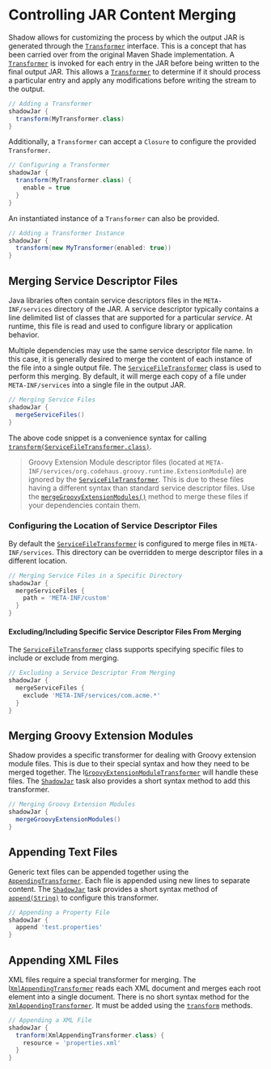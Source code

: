 # Controlling JAR Content Merging

Shadow allows for customizing the process by which the output JAR is generated through the
[`Transformer`](http://imperceptiblethoughts.com/shadow-new-site/api/com/github/jengelman/gradle/plugins/shadow/api/com/github/jengelman/gradle/plugins/shadow/transformers/Transformer.html) interface.
This is a concept that has been carried over from the original Maven Shade implementation.
A [`Transformer`](http://imperceptiblethoughts.com/shadow-new-site/api/com/github/jengelman/gradle/plugins/shadow/api/com/github/jengelman/gradle/plugins/shadow/transformers/Transformer.html) is invoked for each 
entry in the JAR before being written to the final output JAR.
This allows a [`Transformer`](http://imperceptiblethoughts.com/shadow-new-site/api/com/github/jengelman/gradle/plugins/shadow/api/com/github/jengelman/gradle/plugins/shadow/transformers/Transformer.html) to 
determine if it should process a particular entry and apply any modifications before writing the stream to the output.

```groovy
// Adding a Transformer
shadowJar {
  transform(MyTransformer.class)
}
```

Additionally, a `Transformer` can accept a `Closure` to configure the provided `Transformer`.

```groovy
// Configuring a Transformer
shadowJar {
  transform(MyTransformer.class) {
    enable = true
  }
}
```

An instantiated instance of a `Transformer` can also be provided.

```groovy
// Adding a Transformer Instance
shadowJar {
  transform(new MyTransformer(enabled: true))
}
```

## Merging Service Descriptor Files

Java libraries often contain service descriptors files in the `META-INF/services` directory of the JAR.
A service descriptor typically contains a line delimited list of classes that are supported for a particular _service_.
At runtime, this file is read and used to configure library or application behavior.

Multiple dependencies may use the same service descriptor file name.
In this case, it is generally desired to merge the content of each instance of the file into a single output file.
The [`ServiceFileTransformer`](http://imperceptiblethoughts.com/shadow-new-site/api/com/github/jengelman/gradle/plugins/shadow/api/com/github/jengelman/gradle/plugins/shadow/transformers/ServiceFileTransformer.html) 
class is used to perform this merging. By default, it will merge each copy of a file under `META-INF/services` into a 
single file in the output JAR.

```groovy
// Merging Service Files
shadowJar {
  mergeServiceFiles()
}
```

The above code snippet is a convenience syntax for calling
[`transform(ServiceFileTransformer.class)`](http://imperceptiblethoughts.com/shadow-new-site/api/com/github/jengelman/gradle/plugins/shadow/api/com/github/jengelman/gradle/plugins/shadow/tasks/ShadowJar.html#transform(Class<?%20extends%20Transformer>)).

> Groovy Extension Module descriptor files (located at `META-INF/services/org.codehaus.groovy.runtime.ExtensionModule`)
are ignored by the [`ServiceFileTransformer`](http://imperceptiblethoughts.com/shadow-new-site/api/com/github/jengelman/gradle/plugins/shadow/api/com/github/jengelman/gradle/plugins/shadow/transformers/ServiceFileTransformer.html).
This is due to these files having a different syntax than standard service descriptor files.
Use the [`mergeGroovyExtensionModules()`](http://imperceptiblethoughts.com/shadow-new-site/api/com/github/jengelman/gradle/plugins/shadow/api/com/github/jengelman/gradle/plugins/shadow/tasks/ShadowJar.html#mergeGroovyExtensionModules()) method to merge
these files if your dependencies contain them.

### Configuring the Location of Service Descriptor Files

By default the [`ServiceFileTransformer`](http://imperceptiblethoughts.com/shadow-new-site/api/com/github/jengelman/gradle/plugins/shadow/api/com/github/jengelman/gradle/plugins/shadow/transformers/ServiceFileTransformer.html) 
is configured to merge files in `META-INF/services`.
This directory can be overridden to merge descriptor files in a different location.

```groovy
// Merging Service Files in a Specific Directory
shadowJar {
  mergeServiceFiles {
    path = 'META-INF/custom'
  }
}
```

#### Excluding/Including Specific Service Descriptor Files From Merging

The [`ServiceFileTransformer`](http://imperceptiblethoughts.com/shadow-new-site/api/com/github/jengelman/gradle/plugins/shadow/api/com/github/jengelman/gradle/plugins/shadow/transformers/ServiceFileTransformer.html) 
class supports specifying specific files to include or exclude from merging.

```groovy
// Excluding a Service Descriptor From Merging
shadowJar {
  mergeServiceFiles {
    exclude 'META-INF/services/com.acme.*'
  }
}
```

## Merging Groovy Extension Modules

Shadow provides a specific transformer for dealing with Groovy extension module files.
This is due to their special syntax and how they need to be merged together.
The l[`GroovyExtensionModuleTransformer`](http://imperceptiblethoughts.com/shadow-new-site/api/com/github/jengelman/gradle/plugins/shadow/api/com/github/jengelman/gradle/plugins/shadow/transformers/GroovyExtensionModuleTransformer.html) 
will handle these files.
The [`ShadowJar`](http://imperceptiblethoughts.com/shadow-new-site/api/com/github/jengelman/gradle/plugins/shadow/api/com/github/jengelman/gradle/plugins/shadow/tasks/ShadowJar.html) task also provides a short syntax 
method to add this transformer.

```groovy
// Merging Groovy Extension Modules
shadowJar {
  mergeGroovyExtensionModules()
}
```

## Appending Text Files

Generic text files can be appended together using the
[`AppendingTransformer`](http://imperceptiblethoughts.com/shadow-new-site/api/com/github/jengelman/gradle/plugins/shadow/api/com/github/jengelman/gradle/plugins/shadow/transformers/AppendingTransformer.html).
Each file is appended using new lines to separate content.
The [`ShadowJar`](http://imperceptiblethoughts.com/shadow-new-site/api/com/github/jengelman/gradle/plugins/shadow/api/com/github/jengelman/gradle/plugins/shadow/tasks/ShadowJar.html) task provides a short syntax 
method of
[`append(String)`](http://imperceptiblethoughts.com/shadow-new-site/api/com/github/jengelman/gradle/plugins/shadow/api/com/github/jengelman/gradle/plugins/shadow/tasks/ShadowJar.html#append(java.lang.String)) to 
configure this transformer.

```groovy
// Appending a Property File
shadowJar {
  append 'test.properties'
}
```

## Appending XML Files

XML files require a special transformer for merging.
The l[`XmlAppendingTransformer`](http://imperceptiblethoughts.com/shadow-new-site/api/com/github/jengelman/gradle/plugins/shadow/api/com/github/jengelman/gradle/plugins/shadow/transformers/XmlAppendingTransformer.html) 
reads each XML document and merges each root element into a single document.
There is no short syntax method for the [`XmlAppendingTransformer`](http://imperceptiblethoughts.com/shadow-new-site/api/com/github/jengelman/gradle/plugins/shadow/api/com/github/jengelman/gradle/plugins/shadow/transformers/XmlAppendingTransformer.html).
It must be added using the [`transform`](http://imperceptiblethoughts.com/shadow-new-site/api/com/github/jengelman/gradle/plugins/shadow/api/com/github/jengelman/gradle/plugins/shadow//tasks/ShadowJar.html#transform(Class<?%20Fextends%20Transformer>)) methods.

```groovy
// Appending a XML File
shadowJar {
  tranform(XmlAppendingTransformer.class) {
    resource = 'properties.xml'
  }
}
```
